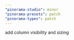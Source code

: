 ```yaml
---
"pinorama-studio": minor
"pinorama-presets": patch
"pinorama-types": patch
---
```


add column visibility and sizing
